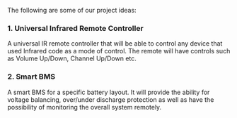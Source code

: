 The following are some of our project ideas:

### 1. Universal Infrared Remote Controller
A universal IR remote controller that will be able to control any device that used Infrared code as a mode of control. The remote will have controls such as Volume Up/Down, Channel Up/Down etc. 

### 2. Smart BMS
A smart BMS for a specific battery layout. It will provide the ability for voltage balancing, over/under discharge protection as well as have the possibility of monitoring the overall system remotely.  
